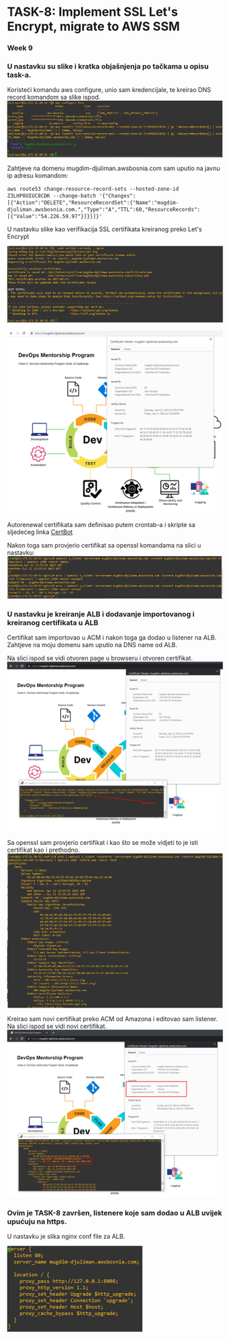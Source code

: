 # TASK-8: Implement SSL Let's Encrypt, migrate to AWS SSM    
### Week 9  

### U nastavku su slike i kratka objašnjenja po tačkama u opisu task-a.

Koristeći komandu aws configure, unio sam kredencijale, te kreirao DNS record komandom sa slike ispod.  
![Level 0](slike/aws_conf_list.png)  

Zahtjeve na domenu mugdim-djuliman.awsbosnia.com sam uputio na javnu ip adresu komandom:
```
aws route53 change-resource-record-sets --hosted-zone-id Z3LHP8UIUC8CDK --change-batch '{"Changes":[{"Action":"DELETE","ResourceRecordSet":{"Name":"mugdim-djuliman.awsbosnia.com.","Type":"A","TTL":60,"ResourceRecords":[{"Value":"54.226.59.97"}]}}]}'  
```

U nastavku slike kao verifikacija SSL certifikata kreiranog preko Let's Encrypt  

![Level 0](slike/kreiranje_certifikata.png)  

![Level 0](slike/certifikat.png)  

Autorenewal certifikata sam definisao putem crontab-a i skripte sa sljedećeg linka [CertBot](https://eff-certbot.readthedocs.io/en/stable/using.html#setting-up-automated-renewal)  

Nakon toga sam provjerio certifikat sa openssl komandama na slici u nastavku:  
![Level 0](slike/komande.png)  

### U nastavku je kreiranje ALB i dodavanje importovanog i kreiranog certifikata u ALB  
Certifikat sam importovao u ACM i nakon toga ga dodao u listener na ALB. Zahtjeve na moju domenu sam uputio na DNS name od ALB.  

Na slici ispod se vidi otvoren page u browseru i otvoren certifikat.
![Level 0](slike/ALB_import_cert.png)  

Sa openssl sam provjerio certifikat i kao što se može vidjeti to je isti certifikat kao i prethodno.  
![Level 0](slike/provjera_cert_ALB.png)  

Kreirao sam novi certifikat preko ACM od Amazona i editovao sam listener. Na slici ispod se vidi novi certifikat.  
![Level 0](slike/AWS_cert.png)  

### Ovim je TASK-8 završen, listenere koje sam dodao u ALB uvijek upućuju na https.

U nastavku je slika nginx conf file za ALB.  

![Level 0](slike/nginx_conf.png)  



 

